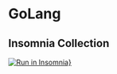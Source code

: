 # GoLang

## Insomnia Collection
[![Run in Insomnia}](https://insomnia.rest/images/run.svg)](https://insomnia.rest/run/?label=GOLang%20FullCycle&uri=https%3A%2F%2Fraw.githubusercontent.com%2FCaioCris%2FGoLang%2Fmaster%2Finsomnia_export.json)
